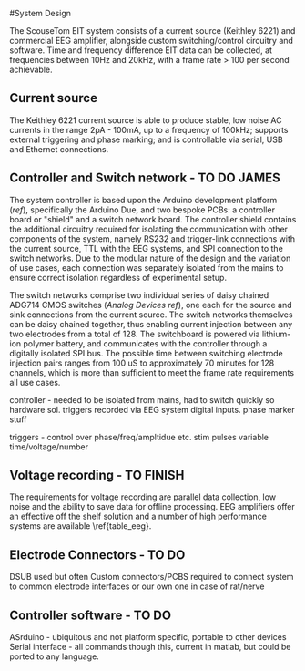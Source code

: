 #System Design

The ScouseTom EIT system consists of a current source (Keithley 6221) and commercial EEG amplifier, alongside custom switching/control circuitry and software. Time and frequency difference EIT data can be collected, at frequencies between 10Hz and 20kHz, with a frame rate > 100 per second achievable.

## Current source

The Keithley 6221 current source is able to produce stable, low noise AC currents in the range 2pA - 100mA, up to a frequency of 100kHz; supports external triggering and phase marking; and  is controllable via serial, USB and Ethernet connections.


## Controller and Switch network - TO DO JAMES

The system controller is based upon the Arduino development platform (*ref*), specifically the Arduino Due, and two bespoke PCBs: a controller board or "shield" and a switch network board. The controller shield contains the additional circuitry required for isolating the communication with other components of the system, namely RS232 and trigger-link connections with the current source, TTL with the EEG systems, and SPI connection to the switch networks. Due to the modular nature of the design and the variation of use cases, each connection was separately isolated from the mains to ensure correct isolation regardless of experimental setup.




The switch networks comprise two individual series of daisy chained ADG714 CMOS switches (*Analog Devices ref*), one each for the source and sink connections from the current source. The switch networks themselves can be daisy chained together, thus enabling current injection between any two electrodes from a total of 128. The switchboard is powered via lithium-ion polymer battery, and communicates with the controller through a digitally isolated SPI bus. The possible time between switching electrode injection pairs ranges from 100 uS to approximately 70 minutes for 128 channels, which is more than sufficient to meet the frame rate requirements all use cases. 



controller - needed to be isolated from mains, had to switch quickly so hardware sol. triggers recorded via EEG system digital inputs. phase marker stuff

triggers - control over phase/freq/ampltidue etc. stim pulses variable time/voltage/number



## Voltage recording - TO FINISH
The requirements for voltage recording are parallel data collection, low noise and the ability to save data for offline processing. EEG amplifiers offer an effective off the shelf solution and a number of high performance systems are available \ref{table_eeg}.

## Electrode Connectors - TO DO

DSUB used but often Custom connectors/PCBS required to connect system to common electrode interfaces or our own one in case of rat/nerve


## Controller software - TO DO

ASrduino - ubiquitous and not platform specific, portable to other devices
Serial interface - all commands though this, current in matlab, but could be ported to any language.
